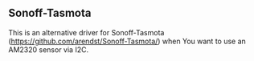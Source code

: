 ## Sonoff-Tasmota

This is an alternative driver for Sonoff-Tasmota (https://github.com/arendst/Sonoff-Tasmota/) when You want to use an AM2320 sensor via I2C.
